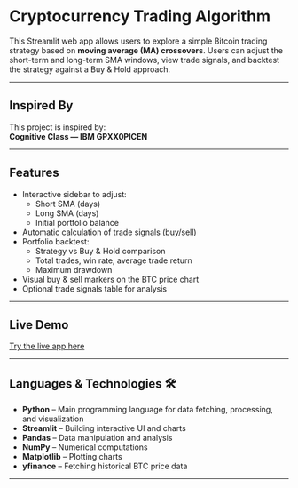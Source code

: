 # Cryptocurrency Trading Algorithm

This Streamlit web app allows users to explore a simple Bitcoin trading strategy based on **moving average (MA) crossovers**. Users can adjust the short-term and long-term SMA windows, view trade signals, and backtest the strategy against a Buy & Hold approach.

---

## Inspired By

This project is inspired by:  
**Cognitive Class — IBM GPXX0PICEN**  

---

## Features 

- Interactive sidebar to adjust:
  - Short SMA (days)
  - Long SMA (days)
  - Initial portfolio balance
- Automatic calculation of trade signals (buy/sell)  
- Portfolio backtest:
  - Strategy vs Buy & Hold comparison
  - Total trades, win rate, average trade return
  - Maximum drawdown
- Visual buy & sell markers on the BTC price chart  
- Optional trade signals table for analysis

---

## Live Demo 

 [Try the live app here](https://crypocurrency-trading-algorithm-fb2j9qn8g4aavivqq4dme6.streamlit.app/)  

---

## Languages & Technologies 🛠️

- **Python** – Main programming language for data fetching, processing, and visualization  
- **Streamlit** – Building interactive UI and charts  
- **Pandas** – Data manipulation and analysis  
- **NumPy** – Numerical computations  
- **Matplotlib** – Plotting charts  
- **yfinance** – Fetching historical BTC price data

---
